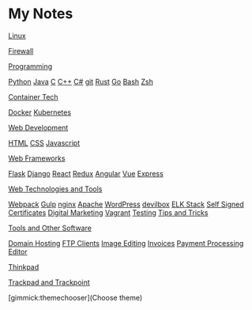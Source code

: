 # My Notes

[Linux]()

  [Firewall](linux_firewall.md)

[Programming]()

  [Python](python.md)
  [Java](java.md)
  [C](c.md)
  [C++](cpp.md)
  [C#](c_sharp.md)
  [git](git.md)
  [Rust](rust.md)
  [Go](go.md)
  [Bash](bash.md)
  [Zsh](zsh.md)

[Container Tech]()

  [Docker](docker.md)
  [Kubernetes](kubernetes.md)

[Web Development]()

  [HTML](html.md)
  [CSS](css.md)
  [Javascript](javascript.md)

[Web Frameworks]()

  [Flask](flask.md)
  [Django](django.md)
  [React](react.md)
  [Redux](redux.md)
  [Angular](angular.md)
  [Vue](vue.md)
  [Express](node_express.md)

[Web Technologies and Tools]()

  [Webpack](webpack.md)
  [Gulp](gulp.md)
  [nginx](nginx.md)
  [Apache](apache.md)
  [WordPress](wordpress.md)
  [devilbox](devilbox.md)
  [ELK Stack](elk_stack.md)
  [Self Signed Certificates](self_signed_cert.md)
  [Digital Marketing](digital_marketing.md)
  [Vagrant](vagrant.md)
  [Testing](testing.md)
  [Tips and Tricks](web_tech_and_tools__tips_and_tricks.md)

[Tools and Other Software]()

  [Domain Hosting](domains.md)
  [FTP Clients](ftp.md)
  [Image Editing](image_editing.md)
  [Invoices](invoices.md)
  [Payment Processing](payments.md)
  [Editor](Editor)

[Thinkpad]()

  [Trackpad and Trackpoint](thinkpad__trackpoint_sensitivity.md)

[gimmick:themechooser](Choose theme)
